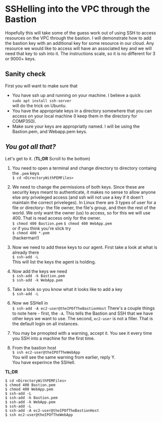 # SSHelling into the VPC through the Bastion  
Hopefully this will take some of the guess work out of using SSH to access resources on the VPC through the bastion. I will demonstrate how to add the bastion key with an additional key for some resource in our cloud. Any resource we would like to access will have an associated key and we will need that key to ssh into it. The instructions scale, so it is no different for 3 or 9000+ keys.  

## Sanity check  
First you will want to make sure that  
- You have ssh up and running on your machine. I believe a quick   
`sudo apt install ssh-server`  
will do the trick on Ubuntu.  
- You have the appropriate keys in a directory somewhere that you can access on your local machine (I keep them in the directory for COMP350).  
- Make sure your keys are appropriatly named. I will be using the Bastion.pem, and Webapp.pem keys.     

## _You got all that?_  
Let's get to it. (**TL;DR** Scroll to the bottom)  


1. You need to open a terminal and change directory to directory containg the `.pem` keys  
`$ cd <DirectoryWithPEMFiles>`  
2. We need to change the permissions of both keys. Since these are security keys meant to authenticate, it makes no sense to allow anyone else _any_ priveleged access (and ssh will not use a key if it doen't maintain the correct priveleges). In Linux there are 3 types of user for a file or directory- the file owner, the file's group, and then the rest of the world. We only want the owner (us) to access, so for this we will use 400. That is read access only for the owner.  
`$ chmod 400 Bastion.pem`
`$ chmod 400 WebApp.pem`  
or if you think you're slick try  
`$ chmod 400 *.pem`  
(hackerman!)
3. Now we need to add these keys to our agent. First take a look at what is already there  
`$ ssh-add -L`  
This will list the keys the agent is holding.  
4. Now add the keys we need  
`$ ssh-add -k Bastion.pem`  
`$ ssh-add -k WebApp.pem`  
5. Take a look so you know what it looks like to add a key  
`$ ssh-add -L`  

6. Now we SSHell in  
`$ ssh-add -A ec2-user@theIPOfTheBastionHost`
There's a couple things to note here - first, the `-A`. This tells the Bastion and SSH that we have other keys we want to use. The second, `ec2-user` is  not a filler. That is the default login on all instances.  
7. You may be prmopted with a warning, accept it. You see it every time you SSH into a machine for the first time.  
8. From the bastion host  
`$ ssh ec2-user@theIPOfTheWebApp`  
You will see the same warning from earlier, reply Y.  
You have experince the SSHell.

**TL;DR**  

`$ cd <DirectoryWithPEMFiles>`  
`$ chmod 400 Bastion.pem`  
`$ chmod 400 WebApp.pem`  
`$ ssh-add -L`  
`$ ssh-add -k Bastion.pem`    
`$ ssh-add -k WebApp.pem`  
`$ ssh-add -L`  
`$ ssh-add -A ec2-user@theIPOfTheBastionHost`  
`$ ssh ec2-user@theIPOfTheWebApp`  


